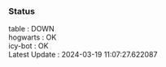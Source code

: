 ### Status


table : DOWN  
hogwarts : OK  
icy-bot : OK  
Latest Update : 2024-03-19 11:07:27.622087
